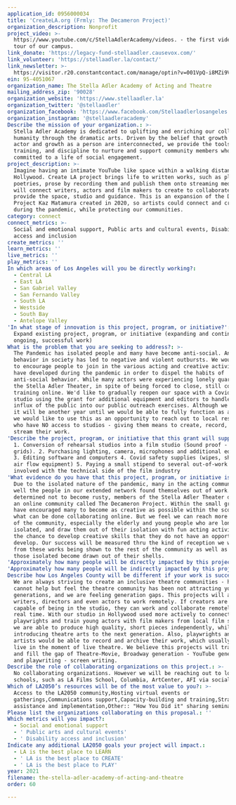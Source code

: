 ```yaml
---
application_id: 0956000034
title: 'CreateLA.org (Frmly: The Decameron Project)'
organization_description: Nonprofit
project_video: >-
  https://www.youtube.com/c/StellaAdlerAcademy/videos. - the first video is the
  tour of our campus.
link_donate: 'https://legacy-fund-stellaadler.causevox.com/'
link_volunteer: 'https://stellaadler.la/contact/'
link_newsletter: >-
  https://visitor.r20.constantcontact.com/manage/optin?v=001VpQ-i8MZi9VmlOx813FRWfrPk42ZJY6tQj-NDRZ816qNoQXBoMahe-VA2m_LQqeBDpJju0CNe-r7ZifpvfCOv0mU0K4rvHPHJGH3qCLc3MIEzxE66I7PMv1e6Sd5xYNpN0hnoYfb1HQf_JHOZrEQ8Ioax05aobQv
ein: 95-4051067
organization_name: The Stella Adler Academy of Acting and Theatre
mailing_address_zip: '90028'
organization_website: 'https://www.stellaadler.la'
organization_twitter: '@stellaadler'
organization_facebook: 'https://www.facebook.com/Stellaadlerlosangeles'
organization_instagram: '@stellaadleracademy'
Describe the mission of your organization.: >-
  Stella Adler Academy is dedicated to uplifting and enriching our collective
  humanity through the dramatic arts. Driven by the belief that growth as an
  actor and growth as a person are interconnected, we provide the tools,
  training, and discipline to nurture and support community members who are
  committed to a life of social engagement.
project_description: >-
  Imagine having an intimate YouTube like space within a walking distance in
  Hollywood. Create LA project brings life to written works, such as plays,
  poetries, prose by recording them and publish them onto streaming media. Adler
  will connect writers, actors and film makers to create to collaborate. We will
  provide the space, studio and guidance. This is an expansion of the Decameron
  Project Kaz Matamura created in 2020, so artists could connect and create
  during the pandemic, while protecting our communities.
category: connect
connect_metrics: >-
  Social and emotional support, Public arts and cultural events, Disability
  access and inclusion
create_metrics: ''
learn_metrics: ''
live_metrics: ''
play_metrics: ''
In which areas of Los Angeles will you be directly working?:
  - Central LA
  - East LA
  - San Gabriel Valley
  - San Fernando Valley
  - South LA
  - Westside
  - South Bay
  - Antelope Valley
'In what stage of innovation is this project, program, or initiative?': >-
  Expand existing project, program, or initiative (expanding and continuing
  ongoing, successful work)
What is the problem that you are seeking to address?: >-
  The Pandemic has isolated people and many have become anti-social. Antisocial
  behavior in society has led to negative and violent outbursts. We would like
  to encourage people to join in the various acting and creative activities we
  have developed during the pandemic in order to dispel the habits of
  anti-social behavior. While many actors were experiencing lonely quarantine,
  the Stella Adler Theater, in spite of being forced to close, still continued
  training online. We'd like to gradually reopen our space with a Covid safe
  studio using the grant for additional equipment and editors to handle the
  influx of the public into our public outreach exercises. Although we believe
  it will be another year until we would be able to fully function as a theatre,
  we would like to use this as an opportunity to reach out to local residents
  who have NO access to studios - giving them means to create, record, edit and
  stream their work.
'Describe the project, program, or initiative that this grant will support to address the problem identified.': >-
  1. Conversion of rehearsal studios into a film studio (Sound proof - lighting
  grids). 2. Purchasing lighting, camera, microphones and additional equipment
  3. Editing software and computers 4. Covid safety supplies (wipes, shields,
  air flow equipment) 5. Paying a small stipend to several out-of-work people
  involved with the technical side of the film industry
'What evidence do you have that this project, program, or initiative is or will be successful, and how will you define and measure success?': >-
  Due to the isolated nature of the pandemic, many in the acting community as
  well the people in our extended network found themselves out of work. But
  determined not to become rusty, members of the Stella Adler Theater developed
  an online community called The Decameron Project. Within the small group, we
  have encouraged many to become as creative as possible within the scope of
  what can be done collaborating online. But we feel we can reach more members
  of the community, especially the elderly and young people who are lonely and
  isolated, and draw them out of their isolation with fun acting activities and
  the chance to develop creative skills that they do not have an opportunity to
  develop. Our success will be measured thru the kind of reception we will see
  from these works being shown to the rest of the community as well as seeing
  those isolated become drawn out of their shells.
'Approximately how many people will be directly impacted by this project, program, or initiative?': '300'
'Approximately how many people will be indirectly impacted by this project, program, or initiative?': '100000'
Describe how Los Angeles County will be different if your work is successful.: >-
  We are always striving to create an inclusive theatre communities - however we
  cannot help but feel the theatre community has been not attracting younger
  generations, and we are feeling generation gaps. This projects will allow
  writers, directors and even actors to work remotely. If creators are not
  capable of being in the studio, they can work and collaborate remotely - in
  real time. With our studio in Hollywood used more actively to connect
  playwrights and train young actors with film makers from local film schools -
  we are able to produce high quality, short pieces independently, while
  introducing theatre arts to the next generation. Also, playwrights and theatre
  artists would be able to record and archive their work, which usually only
  live in the moment of live theatre. We believe this projects will transcend
  and fill the gap of Theatre-Movie, Broadway generation - YouTube generations
  and playwriting - screen writing.
Describe the role of collaborating organizations on this project.: >-
  No collaborating organizations. However we will be reaching out to local films
  schools, such as LA Films School, Columbia, ArtCenter, AFI via social media.
Which of LA2050’s resources will be of the most value to you?: >-
  Access to the LA2050 community,Hosting virtual events or
  gatherings,Communications support,Capacity-building and training,Strategy
  assistance and implementation,Other:: "How You Did it" sharing seminarrs
Please list the organizations collaborating on this proposal.: ''
Which metrics will you impact?:
  - Social and emotional support
  - ' Public arts and cultural events'
  - ' Disability access and inclusion'
Indicate any additional LA2050 goals your project will impact.:
  - LA is the best place to LEARN
  - ' LA is the best place to CREATE'
  - ' LA is the best place to PLAY'
year: 2021
filename: the-stella-adler-academy-of-acting-and-theatre
order: 60

---
```

